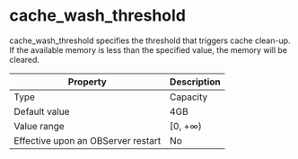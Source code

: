 cache_wash_threshold
=========================================

cache_wash_threshold specifies the threshold that triggers cache clean-up. If the available memory is less than the specified value, the memory will be cleared.


| **Property** | **Description** |
|------------------|----------|
| Type | Capacity |
| Default value | 4GB |
| Value range | \[0, +∞) |
| Effective upon an OBServer restart | No |



